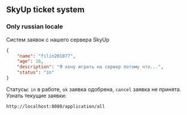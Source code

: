 ## SkyUp ticket system
### Only russian locale
Систем заявок с нашего сервера SkyUp   
```json
{
    "name": "filin201077", 
    "age": 16,
    "description": "Я хочу играть на сервер потому что...",
    "status": "in"
}
```
Статусы: ```in``` в работе, ```ok``` заявка одобрена, ```cancel``` заявка не принята.  
Узнать текущие заявки:
```
http://localhost:8080/application/all
```
